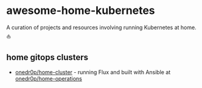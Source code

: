 # awesome-home-kubernetes

A curation of projects and resources  involving running Kubernetes at home. ⛵

## home gitops clusters

- [onedr0p/home-cluster](https://github.com/onedr0p/home-cluster) -   running Flux and built with Ansible at [onedr0p/home-operations](https://github.com/onedr0p/home-operations)
